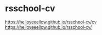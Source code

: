 # rsschool-cv

https://helloyeeellow.github.io/rsschool-cv/cv
https://helloyeeellow.github.io/rsschool-cv/
